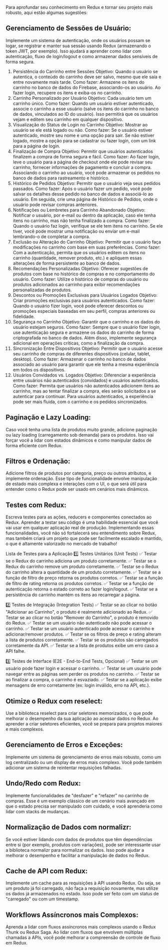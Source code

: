 Para aprofundar seu conhecimento em Redux e tornar seu projeto mais robusto, aqui estão algumas sugestões:

## Gerenciamento de Sessões de Usuário:

Implemente um sistema de autenticação, onde os usuários possam se logar, se registrar e manter sua sessão usando Redux (armazenando o token JWT, por exemplo). Isso ajudará a aprender como lidar com autenticação, fluxo de login/logout e como armazenar dados sensíveis de forma segura.

1. Persistência do Carrinho entre Sessões
Objetivo: Quando o usuário se autentica, o conteúdo do carrinho deve ser salvo, mesmo que ele saia e entre novamente mais tarde.
Como fazer: Armazene os itens do carrinho no banco de dados do Firebase, associando-os ao usuário. Ao fazer login, recupere os itens e exiba-os no carrinho.
2. Carrinho Personalizado por Usuário
Objetivo: Cada usuário tem um carrinho único.
Como fazer: Quando um usuário estiver autenticado, associe o carrinho a esse usuário (salve os itens do carrinho no banco de dados, vinculados ao ID do usuário). Isso permitirá que os usuários vejam e editem seu carrinho em qualquer dispositivo.
3. Visualização do Status de Login no Carrinho
Objetivo: Mostrar ao usuário se ele está logado ou não.
Como fazer: Se o usuário estiver autenticado, mostre seu nome e uma opção para sair. Se não estiver logado, mostre a opção para se cadastrar ou fazer login, com um link para a página de login.
4. Finalização de Compra
Objetivo: Permitir que usuários autenticados finalizem a compra de forma segura e fácil.
Como fazer: Ao fazer login, leve o usuário para a página de checkout onde ele pode revisar seu carrinho, fornecer informações de pagamento e concluir a compra. Associando o carrinho ao usuário, você pode armazenar os pedidos no banco de dados para rastreamento e histórico.
5. Histórico de Pedidos
Objetivo: Permitir que o usuário veja seus pedidos passados.
Como fazer: Após o usuário fazer um pedido, você pode salvar os detalhes desse pedido no banco de dados e associá-lo ao usuário. Em seguida, crie uma página de Histórico de Pedidos, onde o usuário pode revisar compras anteriores.
6. Notificações ou Lembretes para Carrinho Abandonado
Objetivo: Notificar o usuário, por e-mail ou dentro da aplicação, caso ele tenha itens no carrinho, mas não tenha finalizado a compra.
Como fazer: Quando o usuário faz login, verifique se ele tem itens no carrinho. Se ele tiver, você pode mostrar uma notificação ou enviar um e-mail lembrando-o de completar a compra.
7. Exclusão ou Alteração do Carrinho
Objetivo: Permitir que o usuário faça modificações no carrinho com base em suas preferências.
Como fazer: Com a autenticação, permita que os usuários editem os itens no carrinho (quantidade, remover produto, etc.) e apliquem essas alterações de forma persistente ao banco de dados.
8. Recomendações Personalizadas
Objetivo: Oferecer sugestões de produtos com base no histórico de compras e no comportamento do usuário.
Como fazer: Utilize o histórico de compras do usuário ou produtos adicionados ao carrinho para exibir recomendações personalizadas de produtos.
9. Descontos ou Promoções Exclusivas para Usuários Logados
Objetivo: Criar promoções exclusivas para usuários autenticados.
Como fazer: Quando o usuário fizer login, você pode oferecer descontos ou promoções especiais baseadas em seu perfil, compras anteriores ou fidelidade.
10. Segurança no Carrinho
Objetivo: Garantir que o carrinho e os dados do usuário estejam seguros.
Como fazer: Sempre que o usuário fizer login, use autenticação segura e armazene os dados do carrinho de forma criptografada no banco de dados. Além disso, implemente segurança adicional em operações críticas, como a finalização da compra.
11. Sincronização Entre Dispositivos
Objetivo: Permitir que o usuário acesse seu carrinho de compras de diferentes dispositivos (celular, tablet, desktop).
Como fazer: Armazenar o carrinho no banco de dados associado ao usuário para garantir que ele tenha a mesma experiência em todos os dispositivos.
12. Usuários Convidados vs. Logados
Objetivo: Diferenciar a experiência entre usuários não autenticados (convidados) e usuários autenticados.
Como fazer: Permita que usuários não autenticados adicionem itens ao carrinho, mas ao tentar finalizar a compra, eles serão solicitados a se autenticar para continuar. Para usuários autenticados, a experiência pode ser mais fluida, com o carrinho e os pedidos sincronizados.

## Paginação e Lazy Loading:

Caso você tenha uma lista de produtos muito grande, adicione paginação ou lazy loading (carregamento sob demanda) para os produtos. Isso vai forçar você a lidar com estados dinâmicos e como manipular dados de forma eficiente com Redux.

## Filtros e Ordenação:

Adicione filtros de produtos por categoria, preço ou outros atributos, e implemente ordenação. Esse tipo de funcionalidade envolve manipulação de estado mais complexa e interações com o UI, o que será útil para entender como o Redux pode ser usado em cenários mais dinâmicos.

## Testes com Redux:

Escreva testes para as ações, reducers e componentes conectados ao Redux. Aprender a testar seu código é uma habilidade essencial que você vai usar em qualquer aplicação real de produção.
Implementando essas funcionalidades, você não só fortalecerá seu entendimento sobre Redux, mas também criará um projeto que pode ser facilmente escalado e mantido, o que é altamente valorizado no mercado de trabalho!

Lista de Testes para a Aplicação
1️⃣ Testes Unitários (Unit Tests)
✅ Testar se o Redux do carrinho adiciona um produto corretamente.
✅ Testar se o Redux do carrinho remove um produto corretamente.
✅ Testar se o Redux do carrinho altera a quantidade de um produto corretamente.
✅ Testar se a função de filtro de preço retorna os produtos corretos.
✅ Testar se a função de filtro de rating retorna os produtos corretos.
✅ Testar se a função de autenticação retorna o estado correto ao fazer login/logout.
✅ Testar se a persistência do carrinho mantém os itens ao recarregar a página.

2️⃣ Testes de Integração (Integration Tests)
✅ Testar se ao clicar no botão "Adicionar ao Carrinho", o produto é realmente adicionado ao Redux.
✅ Testar se ao clicar no botão "Remover do Carrinho", o produto é removido do Redux.
✅ Testar se um usuário não autenticado não pode acessar o carrinho.
✅ Testar se um usuário autenticado pode acessar o carrinho e adicionar/remover produtos.
✅ Testar se os filtros de preço e rating alteram a lista de produtos corretamente.
✅ Testar se os produtos são carregados corretamente da API.
✅ Testar se a lista de produtos exibe um erro caso a API falhe.

3️⃣ Testes de Interface (E2E - End-to-End Tests, Opcional)
✅ Testar se um usuário pode fazer login e acessar o carrinho.
✅ Testar se um usuário pode navegar entre as páginas sem perder os produtos no carrinho.
✅ Testar se ao finalizar a compra, o carrinho é esvaziado.
✅ Testar se a aplicação exibe mensagens de erro corretamente (ex: login inválido, erro na API, etc.).

## Otimize o Redux com reselect:

Use a biblioteca reselect para criar seletores memorizados, o que pode melhorar o desempenho da sua aplicação ao acessar dados no Redux. Ao aprender a criar seletores eficientes, você se prepara para projetos maiores e mais complexos.

## Gerenciamento de Erros e Exceções:

Implemente um sistema de gerenciamento de erros mais robusto, como um log centralizado ou um display de erros mais complexo. Você pode também adicionar um sistema de reintentar requisições falhadas.

## Undo/Redo com Redux:

Implemente funcionalidades de "desfazer" e "refazer" no carrinho de compras. Esse é um exemplo clássico de um cenário mais avançado em que o estado precisa ser manipulado com cuidado, e você aprenderia como lidar com stacks de mudanças.

## Normalização de Dados com normalizr:

Se você estiver lidando com dados de produtos que têm dependências entre si (por exemplo, produtos com variações), pode ser interessante usar a biblioteca normalizr para normalizar os dados. Isso pode ajudar a melhorar o desempenho e facilitar a manipulação de dados no Redux.

## Cache de API com Redux:

Implemente um cache para as requisições à API usando Redux. Ou seja, se um produto já foi carregado, não faça a requisição novamente, mas utilize os dados já armazenados no estado. Isso pode ser feito com um status de "carregado" ou com um timestamp.

## Workflows Assíncronos mais Complexos:

Aprenda a lidar com fluxos assíncronos mais complexos usando o Redux Thunk ou Redux Saga. Ao lidar com fluxos que envolvem múltiplas chamadas a APIs, você pode melhorar a compreensão de controle de fluxo em Redux.
